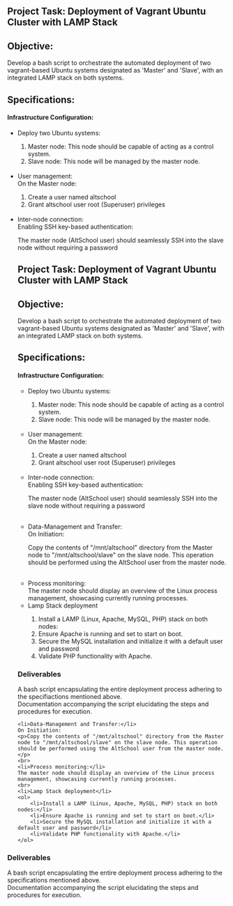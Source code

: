 <h2>Project Task: Deployment of Vagrant Ubuntu Cluster with LAMP Stack</h2>

<h2>Objective:</h2>

Develop a bash script to orchestrate the automated deployment of two vagrant-based Ubuntu systems designated as 'Master' and 'Slave', with an integrated LAMP stack on both systems.

<h2>Specifications:</h2>

<h4>Infrastructure Configuration:</h4>

<ul>
    <li>Deploy two Ubuntu systems:</li>
    <ol>
        <li>Master node: This node should be capable of acting as a control system.</li>
        <li>Slave node: This node will be managed by the master node.</li>
    </ol> <br>
    <li>User management:</li>
    On the Master node:
    <ol>
        <li>Create a user named altschool</li>
        <li>Grant altschool user root (Superuser) privileges</li>
    </ol>
    <br>
    <li>Inter-node connection:</li>
    Enabling SSH key-based authentication:
    <p>The master node (AltSchool user) should seamlessly SSH into the slave node without requiring a password</p><h2>Project Task: Deployment of Vagrant Ubuntu Cluster with LAMP Stack</h2>

<h2>Objective:</h2>

Develop a bash script to orchestrate the automated deployment of two vagrant-based Ubuntu systems designated as 'Master' and 'Slave', with an integrated LAMP stack on both systems.

<h2>Specifications:</h2>

<h4>Infrastructure Configuration:</h4>

<ul>
    <li>Deploy two Ubuntu systems:</li>
    <ol>
    <li>Master node: This node should be capable of acting as a control system.</li>
    <li>Slave node: This node will be managed by the master node.</li>
    </ol>
    <br>
    <li>User management:</li>
    On the Master node:
    <ol>
        <li>Create a user named altschool</li>
        <li>Grant altschool user root (Superuser) privileges</li>
    </ol>
    <br>
    <li>Inter-node connection:</li>
    Enabling SSH key-based authentication:
    <p>The master node (AltSchool user) should seamlessly SSH into the slave node without requiring a password</p><br>
    <li>Data-Management and Transfer:</li>
    On Initiation:
    <p>Copy the contents of "/mnt/altschool" directory from the Master node to "/mnt/altschool/slave" on the slave node. This operation         should be performed using the AltSchool user from the master node.</p>
    <br>
    <li>Process monitoring:</li>
    The master node should display an overview of the Linux process management, showcasing currently running processes.
    <br>
    <li>Lamp Stack deployment</li>
    <ol>
        <li>Install a LAMP (Linux, Apache, MySQL, PHP) stack on both nodes:</li>
        <li>Ensure Apache is running and set to start on boot.</li>
        <li>Secure the MySQL installation and initialize it with a default user and password</li>
        <li>Validate PHP functionality with Apache.</li>
    </ol>
</ul>

<h3>Deliverables</h3>

<p>A bash script encapsulating the entire deployment process adhering to the specifiactions mentioned above.<br>
Documentation accompanying the script elucidating the steps and procedures for execution.</p>



    <li>Data-Management and Transfer:</li>
    On Initiation:
    <p>Copy the contents of "/mnt/altschool" directory from the Master node to "/mnt/altschool/slave" on the slave node. This operation         should be performed using the AltSchool user from the master node.</p>
    <br>
    <li>Process monitoring:</li>
    The master node should display an overview of the Linux process management, showcasing currently running processes.
    <br>
    <li>Lamp Stack deployment</li>
    <ol>
        <li>Install a LAMP (Linux, Apache, MySQL, PHP) stack on both nodes:</li>
        <li>Ensure Apache is running and set to start on boot.</li>
        <li>Secure the MySQL installation and initialize it with a default user and password</li>
        <li>Validate PHP functionality with Apache.</li>
    </ol>
</ul>

<h3>Deliverables</h3>

<p>A bash script encapsulating the entire deployment process adhering to the specifications mentioned above.<br>
Documentation accompanying the script elucidating the steps and procedures for execution.</p>


